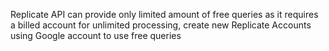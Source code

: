 Replicate API can provide only limited amount of free queries as it requires a billed account for unlimited processing, create new Replicate Accounts using Google account to use free queries
